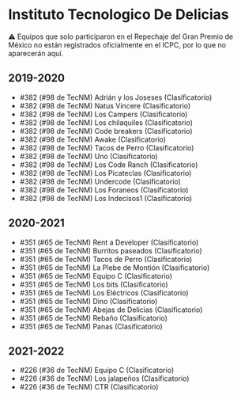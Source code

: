 # Instituto Tecnologico De Delicias

:warning: Equipos que solo participaron en el Repechaje del Gran Premio de México no están registrados oficialmente en el ICPC, por lo que no aparecerán aquí.

## 2019-2020

- #382 (#98 de TecNM) Adrián y los Joseses (Clasificatorio)
- #382 (#98 de TecNM) Natus Vincere (Clasificatorio)
- #382 (#98 de TecNM) Los Campers (Clasificatorio)
- #382 (#98 de TecNM) Los chilaquiles (Clasificatorio)
- #382 (#98 de TecNM) Code breakers (Clasificatorio)
- #382 (#98 de TecNM) Awake (Clasificatorio)
- #382 (#98 de TecNM) Tacos de Perro (Clasificatorio)
- #382 (#98 de TecNM) Uno (Clasificatorio)
- #382 (#98 de TecNM) Los Code Ranch (Clasificatorio)
- #382 (#98 de TecNM) Los Picateclas (Clasificatorio)
- #382 (#98 de TecNM) Undercode (Clasificatorio)
- #382 (#98 de TecNM) Los Foraneos (Clasificatorio)
- #382 (#98 de TecNM) Los Indecisos1 (Clasificatorio)

## 2020-2021

- #351 (#65 de TecNM) Rent a Developer (Clasificatorio)
- #351 (#65 de TecNM) Burritos paseados (Clasificatorio)
- #351 (#65 de TecNM) Tacos de Perro (Clasificatorio)
- #351 (#65 de TecNM) La Plebe de Montión (Clasificatorio)
- #351 (#65 de TecNM) Equipo C (Clasificatorio)
- #351 (#65 de TecNM) Los bits (Clasificatorio)
- #351 (#65 de TecNM) Los Eléctricos (Clasificatorio)
- #351 (#65 de TecNM) Dino (Clasificatorio)
- #351 (#65 de TecNM) Abejas de Delicias (Clasificatorio)
- #351 (#65 de TecNM) Rebaño (Clasificatorio)
- #351 (#65 de TecNM) Panas (Clasificatorio)

## 2021-2022

- #226 (#36 de TecNM) Equipo C (Clasificatorio)
- #226 (#36 de TecNM) Los jalapeños (Clasificatorio)
- #226 (#36 de TecNM) CTR (Clasificatorio)


